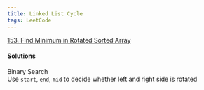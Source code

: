 ```yaml
---
title: Linked List Cycle
tags: LeetCode
---
```


[153. Find Minimum in Rotated Sorted Array](https://leetcode.com/problems/find-minimum-in-rotated-sorted-array/)

#### Solutions
Binary Search  
Use `start`, `end`, `mid` to decide whether left and right side is rotated